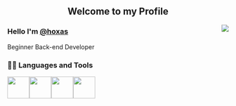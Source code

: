 <p align="center">
  <h2 align="center">Welcome to my Profile</h2>
</p>

<img align="right" src="https://github-readme-stats.vercel.app/api?username=hoxas&show_icons=true&theme=aura">
<!--<img src="https://github-readme-stats.vercel.app/api/top-langs/?username=hoxas&layout=compact&theme=transparent">-->

<h3>Hello I'm <a href="https://github.com/hoxas">@hoxas</a></h3>
<p>Beginner Back-end Developer</p>
<h3> 👨‍💻 Languages and Tools </h3>
<p>
<img src="https://cdn.jsdelivr.net/gh/devicons/devicon/icons/javascript/javascript-original.svg" width="50"><img src="https://cdn.jsdelivr.net/gh/devicons/devicon/icons/python/python-original-wordmark.svg" width="50"><img src="https://cdn.jsdelivr.net/gh/devicons/devicon/icons/django/django-plain-wordmark.svg" width="50"><img src="https://cdn.jsdelivr.net/gh/devicons/devicon/icons/react/react-original-wordmark.svg" width="50">

          


  
<!-- 
Node:
<img src="https://cdn.jsdelivr.net/gh/devicons/devicon/icons/redis/redis-plain-wordmark.svg" width="50">
<img src="https://media3.giphy.com/media/kdFc8fubgS31b8DsVu/giphy.webp" width="50"> 
  
-->
